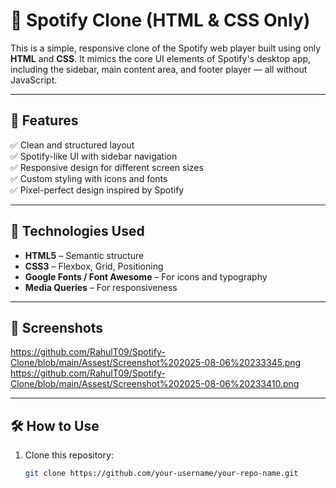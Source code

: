 # 🎵 Spotify Clone (HTML & CSS Only)

This is a simple, responsive clone of the Spotify web player built using only **HTML** and **CSS**. It mimics the core UI elements of Spotify's desktop app, including the sidebar, main content area, and footer player — all without JavaScript.





---

## 📁 Features

✅ Clean and structured layout  
✅ Spotify-like UI with sidebar navigation  
✅ Responsive design for different screen sizes  
✅ Custom styling with icons and fonts  
✅ Pixel-perfect design inspired by Spotify

---

## 🚀 Technologies Used

- **HTML5** – Semantic structure  
- **CSS3** – Flexbox, Grid, Positioning  
- **Google Fonts / Font Awesome** – For icons and typography  
- **Media Queries** – For responsiveness

---

## 📸 Screenshots
https://github.com/RahulT09/Spotify-Clone/blob/main/Assest/Screenshot%202025-08-06%20233345.png
https://github.com/RahulT09/Spotify-Clone/blob/main/Assest/Screenshot%202025-08-06%20233410.png


---

## 🛠️ How to Use

1. Clone this repository:
   ```bash
   git clone https://github.com/your-username/your-repo-name.git
